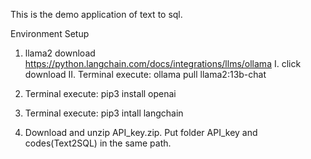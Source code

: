 This is the demo application of text to sql.

Environment Setup
1.	llama2 download
https://python.langchain.com/docs/integrations/llms/ollama
I. click download
II. Terminal execute: ollama pull llama2:13b-chat

2.	Terminal execute: pip3 install openai
3.	Terminal execute: pip3 intall langchain
4.	Download and unzip API_key.zip. Put folder API_key and codes(Text2SQL) in the same path.